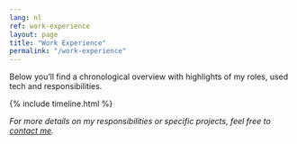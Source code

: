 ```yaml
---
lang: nl
ref: work-experience
layout: page
title: "Work Experience"
permalink: "/work-experience"
---
```


Below you’ll find a chronological overview with highlights of my roles, used tech and responsibilities.

{% include timeline.html %}

*For more details on my responsibilities or specific projects, feel free to [contact me](/contact).*

